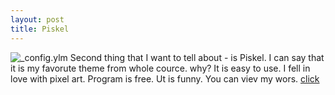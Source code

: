 ```yaml
---
layout: post
title: Piskel
---
```



![_config.ylm](http://80.lv/wp-content/uploads/2015/07/piskel_logo_xsSocialImage_facebook.jpg)
Second thing that I want to tell about - is Piskel.
I can say that it is my favorute theme from whole cource. 
why?
It is easy to use.
I fell in love with pixel art.
Program is free.
Ut is funny.
You can viev my wors.
[click](http://www.piskelapp.com/user/5427595105533952)
